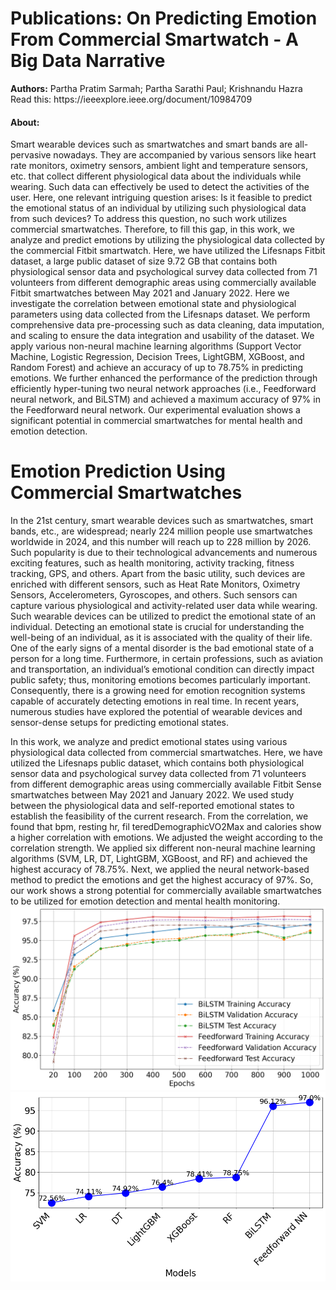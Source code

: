 <h1> Publications: On Predicting Emotion From Commercial Smartwatch - A Big Data Narrative</h1>
<strong>Authors:</strong> Partha Pratim Sarmah; Partha Sarathi Paul; Krishnandu Hazra
Read this: https://ieeexplore.ieee.org/document/10984709
<h4>About:</h4>
<p>
Smart wearable devices such as smartwatches and smart bands are all-pervasive nowadays. They are accompanied by various sensors like heart rate monitors, oximetry sensors, ambient light and temperature sensors, etc. that collect different physiological data about the individuals while wearing. Such data can effectively be used to detect the activities of the user. Here, one relevant intriguing question arises: Is it feasible to predict the emotional status of an individual by utilizing such physiological data from such devices? To address this question, no such work utilizes commercial smartwatches. Therefore, to fill this gap, in this work, we analyze and predict emotions by utilizing the physiological data collected by the commercial Fitbit smartwatch. Here, we have utilized the Lifesnaps Fitbit dataset, a large public dataset of size 9.72 GB that contains both physiological sensor data and psychological survey data collected from 71 volunteers from different demographic areas using commercially available Fitbit smartwatches between May 2021 and January 2022. Here we investigate the correlation between emotional state and physiological parameters using data collected from the Lifesnaps dataset. We perform comprehensive data pre-processing such as data cleaning, data imputation, and scaling to ensure the data integration and usability of the dataset. We apply various non-neural machine learning algorithms (Support Vector Machine, Logistic Regression, Decision Trees, LightGBM, XGBoost, and Random Forest) and achieve an accuracy of up to 78.75% in predicting emotions. We further enhanced the performance of the prediction through efficiently hyper-tuning two neural network approaches (i.e., Feedforward neural network, and BiLSTM) and achieved a maximum accuracy of 97% in the Feedforward neural network. Our experimental evaluation shows a significant potential in commercial smartwatches for mental health and emotion detection.</p>


<h1>Emotion Prediction Using Commercial Smartwatches</h1>
 In the 21st century, smart wearable devices such as smartwatches, smart bands, etc., are widespread;
 nearly 224 million people use smartwatches worldwide in 2024, and this number will reach up
 to 228 million by 2026. Such popularity is due to their technological advancements and numerous exciting features, such as health monitoring, activity tracking, fitness tracking, GPS, and
 others. Apart from the basic utility, such devices are enriched with different sensors, such as
 Heat Rate Monitors, Oximetry Sensors, Accelerometers, Gyroscopes, and others. Such sensors
 can capture various physiological and activity-related user data while wearing.
 Such wearable devices can be utilized to predict the emotional state of an individual. Detecting
an emotional state is crucial for understanding the well-being of an individual, as it is associated
 with the quality of their life. One of the early signs of a mental disorder is the bad emotional
 state of a person for a long time. Furthermore, in certain professions, such as aviation
 and transportation, an individual’s emotional condition can directly impact public safety; thus,
 monitoring emotions becomes particularly important. Consequently, there is a growing need
 for emotion recognition systems capable of accurately detecting emotions in real time. In recent
 years, numerous studies have explored the potential of wearable devices and sensor-dense setups
 for predicting emotional states.

  In this work, we analyze and predict emotional states using various physiological data
collected from commercial smartwatches. Here, we have utilized the Lifesnaps public dataset,
 which contains both physiological sensor data and psychological survey data collected from 71
 volunteers from different demographic areas using commercially available Fitbit Sense smartwatches between May 2021 and January 2022. We used 
 study between the physiological data and self-reported emotional states to establish the
 feasibility of the current research. From the correlation, we found that bpm, resting hr, fil
teredDemographicVO2Max and calories show a higher correlation with emotions. We adjusted
 the weight according to the correlation strength. We applied six different non-neural machine
 learning algorithms (SVM, LR, DT, LightGBM, XGBoost, and RF) and achieved the highest
 accuracy of 78.75%. Next, we applied the neural network-based method to predict the emotions
 and get the highest accuracy of 97%. So, our work shows a strong potential for commercially
 available smartwatches to be utilized for emotion detection and mental health monitoring.
![Alt text](BILSTMVSFEED.png)
![Alt text](AccuracyIncreasesIndifferentModel.png)
